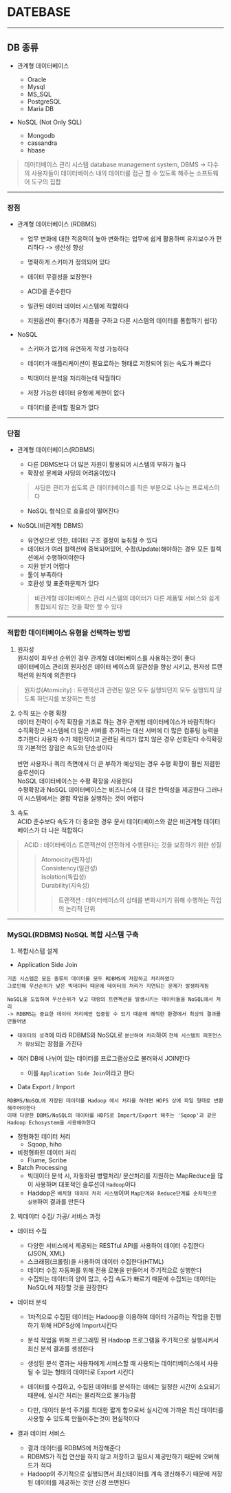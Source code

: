 # DATEBASE
---
## DB 종류
- 관계형 데이터베이스
    - Oracle
    - Mysql
    - MS_SQL
    - PostgreSQL
    - Maria DB

- NoSQL (Not Only SQL)
    - Mongodb
    - cassandra
    - hbase


> 데이터베이스 관리 시스템
database management system, DBMS -> 다수의 사용자들이 데이터베이스 내의 데이터를 접근 할 수 있도록 해주는 소프트웨어 도구의 집합
---
### 장점
- 관계형 데이터베이스 (RDBMS)   
    - 업무 변화에 대한 적응력이 높아 변화하는 업무에 쉽게 활용하며 유지보수가 편리하다 -> 생산성 향상   

    - 명확하게 스키마가 정의되어 있다   
    - 데이터 무결성을 보장한다   
    - ACID를 준수한다   
    - 일관된 데이터 데이터 시스템에 적합하다   
    - 지원옵션이 좋다(추가 제품을 구하고 다른 시스템의 데이터를 통합하기 쉽다)

- NoSQL   
    - 스키마가 없기에 유연하게 작성 가능하다   

    - 데이터가 애플리케이션이 필요로하는 형태로 저장되어 읽는 속도가 빠르다   
    - 빅데이터 분석을 처리하는데 탁월하다   
    - 저장 가능한 데이터 유형에 제한이 없다   
    - 데이터를 준비할 필요가 없다

---
### 단점
- 관계형 데이터베이스(RDBMS)  
    - 다른 DBMS보다 더 많은 자원이 활용되어 시스템의 부하가 높다
    - 확장성 문제와 샤딩의 어려움이있다
    > 샤딩은 관리가 쉽도록 큰 데이터베이스를 작은 부분으로 나누는 프로세스이다
    - NoSQL 형식으로 효율성이 떨어진다

- NoSQL(비관계형 DBMS)   
    - 유연성으로 인한, 데이터 구조 결정이 늦춰질 수 있다   
    - 데이터가 여러 컬렉션에 중복되어있어, 수정(Update)해야하는 경우 모든 컬렉션에서 수행하여야한다
    - 지원 받기 어렵다
    - 툴이 부족하다
    - 호환성 및 표준화문제가 있다
    > 비관계형 데이터베이스 관리 시스템의 데이터가 다른 제품및 서비스와 쉽게 통합되지 않는 것을 확인 할 수 있다

---
### 적합한 데이터베이스 유형을 선택하는 방법
1. 원자성   
원자성이 최우선 순위인 경우 관계형 데이터베이스를 사용하는것이 좋다   
데이터베이스 관리의 원자성은 데이터 베이스의 일관성을 향상 시키고, 원자성 트랜잭션의 원칙에 의존한다
> 원자성(Atomicity) : 트랜잭션과 관련된 일은 모두 실행되던지 모두 실행되지 않도록 하던지를 보장하는 특성

2. 수직 또는 수평 확장   
데이터 전략이 수직 확장을 기초로 하는 경우 관계형 데이터베이스가 바람직하다   
수직확장은 시스템에 더 많은 서버를 추가하는 대신 서버에 더 많은 컴퓨팅 능력을 추가한다 사용자 수가 제한적이고 관련된 쿼리가 많지 않은 경우 선호된다    수직확장의 기본적인 장점은 속도와 단순성이다<br><br>
반면 사용자나 쿼리 측면에서 더 큰 부하가 예상되는 경우 수평 확장이 훨씬 저렴한 솔루션이다   
 NoSQL 데이터베이스는 수평 확장을 사용한다   
수평확장과 NoSQL 데이터베이스는 비즈니스에 더 많은 탄력성을 제공한다 그러나 이 시스템에서는 결합 작업을 실행하는 것이 어렵다

3. 속도   
ACID 준수보다 속도가 더 중요한 경우 문서 데이터베이스와 같은 비관계형 데이터베이스가 더 나은 적합하다
> ACID : 데이터베이스 트랜잭션이 안전하게 수행된다는 것을 보장하기 위한 성질
>> Atomoicity(원자성)   
Consistency(일관성)   
Isolation(독립성)   
Durability(지속성)   
>>> 트랜잭션 : 데이터베이스의 상태를 변화시키기 위해 수행하는 작업의 논리적 단위
---

### MySQL(RDBMS) NoSQL 복합 시스템 구축
1. 복합시스템 설계
- Application Side Join
```
기존 시스템은 모든 종류의 데이터를 모두 RDBMS에 저장하고 처리하였다
그로인해 우선순위가 낮은 빅데이터 때문에 데이터의 처리가 지연되는 문제가 발생하게됨

NoSQL을 도입하여 우선순위가 낮고 대량의 트랜젝션을 발생시키는 데이터들을 NoSQL에서 처리
-> RDBMS는 중요한 데이터 처리에만 집중할 수 있기 때문에 쾌적한 환경에서 최상의 결과를 만들어냄
```
- `데이터의 성격`에 따라 RDBMS와 NoSQL로 `분산하여 처리`하여 `전체 시스템의 퍼포먼스가 향상`되는 장점을 가진다
- 여러 DB에 나뉘어 있는 데이터를 프로그램상으로 불러와서 JOIN한다
    - 이를 `Application Side Join`이라고 한다


- Data Export / Import
```
RDBMS/NoSQL에 저장된 데이터를 Hadoop 에서 처리를 하려면 HDFS 상에 파일 형태로 변환해주어야한다
이때 다양한 DBMS/NoSQL의 데이터를 HDFS로 Import/Export 해주는 'Sqoop'과 같은 Hadoop Echosystem을 사용해야한다
```
- 정형화된 데이터 처리
    - Sqoop, hiho
- 비정형화된 데이터 처리
    - Flume, Scribe
- Batch Processing
    - 빅데이터 분석 시, 자동화된 병렬처리/ 분산처리를 지원하는 MapReduce을 많이 사용하며 대표적인 솔루션이 `Hadoop`이다
    - Haddop은 `배치형 데이터 처리 시스템`이며 `Map단계와 Reduce단계를 순차적으로 실행`하여 결과를 만든다

2. 빅데이터 수집/ 가공/ 서비스 과정
- 데이터 수집
    - 다양한 서비스에서 제공되는 RESTful API를 사용하여 데이터 수집한다(JSON, XML)
    - 스크래핑(크롤링)을 사용하여 데이터 수집한다(HTML)
    - 데이터 수집 자동화를 위해 전용 로봇을 만들어서 주기적으로 실행한다
    - 수집되는 데이터의 양이 많고, 수집 속도가 빠르기 때문에 수집되는 데이터는 NoSQL에 저장할 것을 권장한다

- 데이터 분석
    - 1차적으로 수집된 데이터는 Hadoop을 이용하여 데이터 가공하는 작업을 진행하기 위해 HDFS상에 Import시킨다

    - 분석 작업을 위해 프로그래밍 된 Hadoop 프로그램을 주기적으로 실행시켜서 최신 분석 결과를 생성한다
    - 생성된 분석 결과는 사용자에게 서비스할 때 사용되는 데이터베이스에서 사용될 수 있는 형태의 데이터로 Export 시킨다
    - 데이터를 수집하고, 수집된 데이터를 분석하는 데에는 일정한 시간이 소요되기 때문에, 실시간 처리는 물리적으로 불가능함
    - 다만, 데이터 분석 주기를 최대한 짧게 함으로써 실시간에 가까운 최신 데이터를 사용할 수 있도록 만들어주는것이 현실적이다

- 결과 데이터 서비스
    - 결과 데이터를 RDBMS에 저장해준다
    - RDBMS가 직접 연산을 하지 않고 저장하고 필요시 제공만하기 때문에 오버헤드가 적다
    - Hadoop이 주기적으로 실행되면서 최신데이터를 계속 갱신해주기 때문에 저장된 데이터를 제공하는 것만 신경 쓰면된다